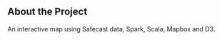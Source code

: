 
<!-- TABLE OF CONTENTS -->

## About the Project
An interactive map using Safecast data, Spark, Scala, Mapbox and D3.

<!-- ### Built With

## Getting Started

### Prerequisites

### Installation

## Usage-->
